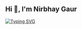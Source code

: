 <h2>Hi 👋, I'm Nirbhay Gaur</h2>
 
[![Typing SVG](https://readme-typing-svg.herokuapp.com?font=Hack&color=%23A020F0F1&size=25&lines=Full+Stack+Developer;Competitive+Programmer;Cybersecurity+Enthusiast)](https://git.io/typing-svg)
